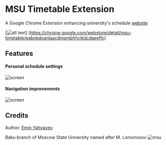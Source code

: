 MSU Timetable Extension
=======================

A Google Chrome Extension enhancing university's schedule <a href="http://timetable.msu.az">website</a>

[![alt text](https://raw.github.com/ewintory/msu-timetable-extension/master/screenshots/chrome-store-badge.png)]
(https://chrome.google.com/webstore/detail/msu-timetable/eabokdoanlaacdmpmbhhcjkdcdaeeffc)

Features
--------

#### Personal schedule settings
![screen](https://raw.github.com/ewintory/msu-timetable-extension/master/screenshots/scr-1.png)

    
#### Navigation improvements
![screen](https://raw.github.com/ewintory/msu-timetable-extension/master/screenshots/scr-2.png)

Credits
-------

Author: [Emin Yahyayev](https://github.com/ewintory).

Baku branch of Moscow State University named after M. Lomonosov
![msu](https://raw.github.com/ewintory/msu-timetable-extension/master/screenshots/msu-logo.jpg)